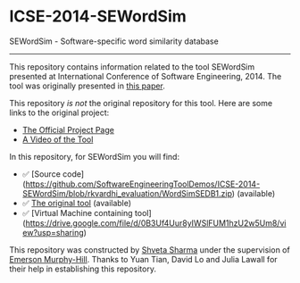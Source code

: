 # ICSE-2014-SEWordSim

SEWordSim - Software-specific word similarity database

***

This repository contains information related to the tool SEWordSim presented at International Conference of Software Engineering, 2014. The tool was originally presented in [this paper](http://dl.acm.org/citation.cfm?doid=2591062.2591071).

This repository _is not_ the original repository for this tool. Here are some links to the original project:
* [The Official Project Page](http://goo.gl/BVEAs8)
* [A Video of the Tool](http://goo.gl/dyNwyb)

In this repository, for SEWordSim you will find:
* :white_check_mark: [Source code] (https://github.com/SoftwareEngineeringToolDemos/ICSE-2014-SEWordSim/blob/rkvardhi_evaluation/WordSimSEDB1.zip) (available)
* :white_check_mark: [The original tool](https://github.com/SoftwareEngineeringToolDemos/ICSE-2014-SEWordSim/blob/master/bin/SEWordSim.jar) (available)
* :white_check_mark: [Virtual Machine containing tool] (https://drive.google.com/file/d/0B3Uf4Uur8yIWSlFUM1hzU2w5Um8/view?usp=sharing)

This repository was constructed by [Shveta Sharma](https://github.com/shveta08) under the supervision of [Emerson Murphy-Hill](https://github.com/CaptainEmerson). Thanks to Yuan Tian, David Lo and Julia Lawall for their help in establishing this repository. 
